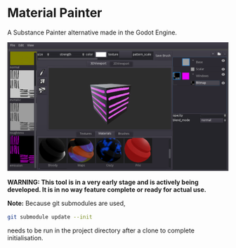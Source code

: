 # Material Painter

A Substance Painter alternative made in the Godot Engine.

![screenshot](screenshot.png)

**WARNING: This tool is in a very early stage and is actively being developed. It is in no way feature complete or ready for actual use.**

**Note:** Because git submodules are used,

```bash
git submodule update --init
```

needs to be run in the project directory after a clone to complete initialisation.
